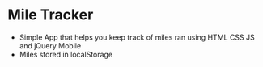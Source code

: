 # Mile Tracker 
* Simple App that helps you keep track of miles ran using HTML CSS JS and jQuery Mobile
* Miles stored in localStorage
